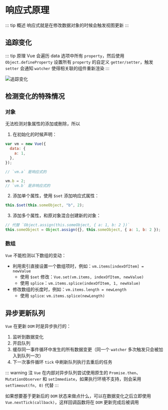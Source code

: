 # 响应式原理

::: tip 概述
响应式就是在修改数据对象的时候会触发视图更新
:::

## 追踪变化

::: tip 原理
Vue 会遍历 data 选项中所有 `property`，然后使用 `Object.defineProperty` 设置所有 `property` 的自定义 `getter/setter`，触发 `setter` 会通知 `watcher` 使得相关联的组件重新渲染
:::

<img :src="$withBase('/vue_responsive_1.jpg')" alt="追踪变化">

## 检测变化的特殊情况

### 对象

无法检测对象属性的添加或刪除，所以

1. 在初始化的时候声明：

```js
var vm = new Vue({
  data: {
    a: 1,
  },
});

// `vm.a` 是响应式的

vm.b = 2;
// `vm.b` 是非响应式的
```

2. 添加单个属性，使用 `$set` 添加响应式属性：

```js
this.$set(this.someObject, "b", 2);
```

3. 添加多个属性，和原对象混合创建新的对象：

```js
// 代替 `Object.assign(this.someObject, { a: 1, b: 2 })`
this.someObject = Object.assign({}, this.someObject, { a: 1, b: 2 });
```

### 数组

`Vue` 不能检测以下数组的变动：

- 利用索引直接设置一个数组项时，例如：`vm.items[indexOfItem] = newValue`
  - 使用 `$set` 修改：`Vue.set(vm.items, indexOfItem, newValue)`
  - 使用 `splice`：`vm.items.splice(indexOfItem, 1, newValue)`
- 修改数组的长度时，例如：`vm.items.length = newLength`
  - 使用 `splice`: `vm.items.splice(newLength)`

## 异步更新队列

`Vue` 在更新 `DOM` 时是异步执行的：

1. 监听到数据变化
2. 开启队列
3. 缓存同一事件循环中发生的所有数据变更（同一个 `watcher` 多次触发只会被加入到队列一次）
4. 下一次事件循环 `tick` 中刷新队列执行去重后的任务

::: warning 注
`Vue` 在内部对异步队列尝试使用原生的 `Promise.then`、`MutationObserver` 和 `setImmediate`，如果执行环境不支持，则会采用 `setTimeout(fn, 0)` 代替
:::

如果想要基于更新后的 `DOM` 状态来做点什么，可以在数据变化之后立即使用 `Vue.nextTick(callback)`，这样回调函数将在 `DOM` 更新完成后被调用
